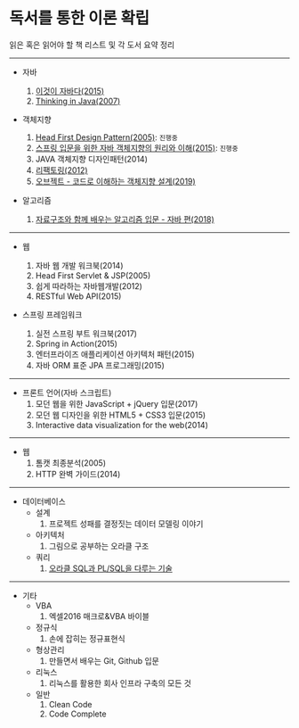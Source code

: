 독서를 통한 이론 확립
=======
읽은 혹은 읽어야 할 책 리스트 및 각 도서 요약 정리
- - - -

* 자바
	1. [이것이 자바다(2015)](https://github.com/nara1030/ThisIsJava/blob/master/README.md)
	2. [Thinking in Java(2007)](https://github.com/nara1030/thinkingInJava/blob/master/README.md)
	
* 객체지향
	1. [Head First Design Pattern(2005)](https://github.com/nara1030/portfolio/blob/master/docs/study/designPattern/README.md): `진행중`
	2. [스프링 입문을 위한 자바 객체지향의 원리와 이해(2015)](https://github.com/nara1030/spring-basic/blob/master/book/oop_for_spring_jmkim/README.md): `진행중`
	3. JAVA 객체지향 디자인패턴(2014)
	4. [리팩토링(2012)](https://github.com/nara1030/Refactoring/blob/master/README.md)
	5. [오브젝트 - 코드로 이해하는 객체지향 설계(2019)](https://github.com/nara1030/portfolio/blob/master/docs/book/object.md)

* 알고리즘
	1. [자료구조와 함께 배우는 알고리즘 입문 - 자바 편(2018)](https://github.com/nara1030/Algorithm/blob/master/doIt_AlgorithmWithDataStructure/README.md)

- - - -

* 웹
	1. 자바 웹 개발 워크북(2014)
	2. Head First Servlet & JSP(2005)
	3. 쉽게 따라하는 자바웹개발(2012)
	4. RESTful Web API(2015)

* 스프링 프레임워크
	1. 실전 스프링 부트 워크북(2017)
	2. Spring in Action(2015)
	3. 엔터프라이즈 애플리케이션 아키텍처 패턴(2015)
	4. 자바 ORM 표준 JPA 프로그래밍(2015)

- - - -

* 프론트 언어(자바 스크립트)
	1. 모던 웹을 위한 JavaScript + jQuery 입문(2017)
	2. 모던 웹 디자인을 위한 HTML5 + CSS3 입문(2015)
	3. Interactive data visualization for the web(2014)

- - - -

* 웹
	1. 톰캣 최종분석(2005)
	2. HTTP 완벽 가이드(2014)

- - - -

* 데이터베이스
	* 설계
		1. 프로젝트 성패를 결정짓는 데이터 모델링 이야기
	* 아키텍처
		1. 그림으로 공부하는 오라클 구조
	* 쿼리
		1. [오라클 SQL과 PL/SQL을 다루는 기술](https://github.com/nara1030/pl-sql/blob/master/README.md)

- - - -

* 기타
	* VBA
		1. 엑셀2016 매크로&VBA 바이블
	* 정규식
		1. 손에 잡히는 정규표현식
	* 형상관리
		1. 만들면서 배우는 Git, Github 입문
	* 리눅스
		1. 리눅스를 활용한 회사 인프라 구축의 모든 것
	* 일반
		1. Clean Code
		2. Code Complete